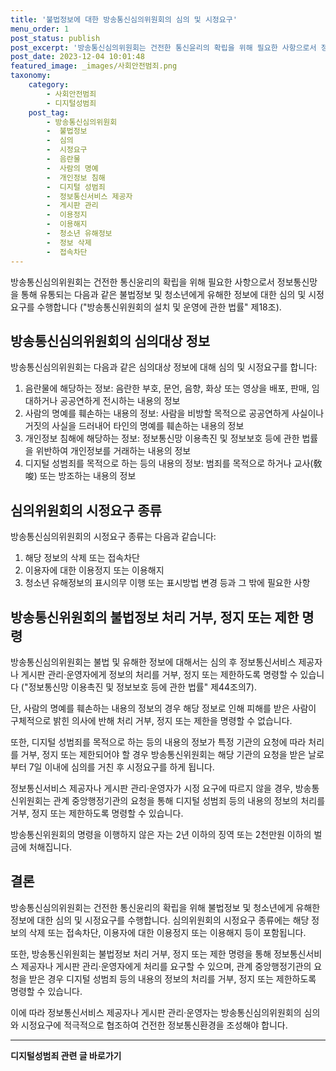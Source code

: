 ```yaml
---
title: '불법정보에 대한 방송통신심의위원회의 심의 및 시정요구'
menu_order: 1
post_status: publish
post_excerpt: '방송통신심의위원회는 건전한 통신윤리의 확립을 위해 필요한 사항으로서 정보통신망을 통해 유통되는 다음과 같은 불법정보 및 청소년에게 유해한 정보에 대한 심의 및 시정요구를 수행합니다   방송통신위원회의 설치 및 운영에 관한 법률  제18조 .'
post_date: 2023-12-04 10:01:48
featured_image: _images/사회안전범죄.png
taxonomy:
    category:
        - 사회안전범죄
        - 디지털성범죄
    post_tag:
        - 방송통신심의위원회
        -  불법정보
        -  심의
        -  시정요구
        -  음란물
        -  사람의 명예
        -  개인정보 침해
        -  디지털 성범죄
        -  정보통신서비스 제공자
        -  게시판 관리
        -  이용정지
        -  이용해지
        -  청소년 유해정보
        -  정보 삭제
        -  접속차단
---
```



방송통신심의위원회는 건전한 통신윤리의 확립을 위해 필요한 사항으로서 정보통신망을 통해 유통되는 다음과 같은 불법정보 및 청소년에게 유해한 정보에 대한 심의 및 시정요구를 수행합니다 ("방송통신위원회의 설치 및 운영에 관한 법률" 제18조).

## 방송통신심의위원회의 심의대상 정보

방송통신심의위원회는 다음과 같은 심의대상 정보에 대해 심의 및 시정요구를 합니다:
1. 음란물에 해당하는 정보: 음란한 부호, 문언, 음향, 화상 또는 영상을 배포, 판매, 임대하거나 공공연하게 전시하는 내용의 정보
2. 사람의 명예를 훼손하는 내용의 정보: 사람을 비방할 목적으로 공공연하게 사실이나 거짓의 사실을 드러내어 타인의 명예를 훼손하는 내용의 정보
3. 개인정보 침해에 해당하는 정보: 정보통신망 이용촉진 및 정보보호 등에 관한 법률을 위반하여 개인정보를 거래하는 내용의 정보
4. 디지털 성범죄를 목적으로 하는 등의 내용의 정보: 범죄를 목적으로 하거나 교사(敎唆) 또는 방조하는 내용의 정보

## 심의위원회의 시정요구 종류

방송통신심의위원회의 시정요구 종류는 다음과 같습니다:
1. 해당 정보의 삭제 또는 접속차단
2. 이용자에 대한 이용정지 또는 이용해지
3. 청소년 유해정보의 표시의무 이행 또는 표시방법 변경 등과 그 밖에 필요한 사항

## 방송통신위원회의 불법정보 처리 거부, 정지 또는 제한 명령

방송통신심의위원회는 불법 및 유해한 정보에 대해서는 심의 후 정보통신서비스 제공자나 게시판 관리·운영자에게 정보의 처리를 거부, 정지 또는 제한하도록 명령할 수 있습니다 ("정보통신망 이용촉진 및 정보보호 등에 관한 법률" 제44조의7).

단, 사람의 명예를 훼손하는 내용의 정보의 경우 해당 정보로 인해 피해를 받은 사람이 구체적으로 밝힌 의사에 반해 처리 거부, 정지 또는 제한을 명령할 수 없습니다.

또한, 디지털 성범죄를 목적으로 하는 등의 내용의 정보가 특정 기관의 요청에 따라 처리를 거부, 정지 또는 제한되어야 할 경우 방송통신위원회는 해당 기관의 요청을 받은 날로부터 7일 이내에 심의를 거친 후 시정요구를 하게 됩니다.

정보통신서비스 제공자나 게시판 관리·운영자가 시정 요구에 따르지 않을 경우, 방송통신위원회는 관계 중앙행정기관의 요청을 통해 디지털 성범죄 등의 내용의 정보의 처리를 거부, 정지 또는 제한하도록 명령할 수 있습니다.

방송통신위원회의 명령을 이행하지 않은 자는 2년 이하의 징역 또는 2천만원 이하의 벌금에 처해집니다.

## 결론

방송통신심의위원회는 건전한 통신윤리의 확립을 위해 불법정보 및 청소년에게 유해한 정보에 대한 심의 및 시정요구를 수행합니다. 심의위원회의 시정요구 종류에는 해당 정보의 삭제 또는 접속차단, 이용자에 대한 이용정지 또는 이용해지 등이 포함됩니다.

또한, 방송통신위원회는 불법정보 처리 거부, 정지 또는 제한 명령을 통해 정보통신서비스 제공자나 게시판 관리·운영자에게 처리를 요구할 수 있으며, 관계 중앙행정기관의 요청을 받은 경우 디지털 성범죄 등의 내용의 정보의 처리를 거부, 정지 또는 제한하도록 명령할 수 있습니다.

이에 따라 정보통신서비스 제공자나 게시판 관리·운영자는 방송통신심의위원회의 심의와 시정요구에 적극적으로 협조하여 건전한 정보통신환경을 조성해야 합니다.
<!-- wp:separator -->
<hr class="wp-block-separator has-alpha-channel-opacity"/>
<!-- /wp:separator -->

<!-- wp:group {"backgroundColor":"base","layout":{"type":"constrained"}} -->
<div class="wp-block-group has-base-background-color has-background"><!-- wp:paragraph {"align":"center","fontSize":"medium"} -->
<p class="has-text-align-center has-large-font-size"><strong>디지털성범죄 관련 글 바로가기</strong></p>
<!-- /wp:paragraph -->


<!-- wp:latest-posts
{"categories":[{"id":28090,"count":19,"description":"","link":"https://uknowlaw.com/category/%eb%94%94%ec%a7%80%ed%84%b8%ec%84%b1%eb%b2%94%ec%a3%84/","name":"디지털성범죄","slug":"디지털성범죄","taxonomy":"category","parent":0,"meta":[],"_links":{"self":[{"href":"https://uknowlaw.com/wp-json/wp/v2/categories/28090"}],"collection":[{"href":"https://uknowlaw.com/wp-json/wp/v2/categories"}],"about":[{"href":"https://uknowlaw.com/wp-json/wp/v2/taxonomies/category"}],"wp:post_type":[{"href":"https://uknowlaw.com/wp-json/wp/v2/posts?categories=28090"}],"curies":[{"name":"wp","href":"https://api.w.org/{rel}","templated":true}]}}],"postsToShow":100,"excerptLength":28,"postLayout":"grid","columns":2,"featuredImageAlign":"left","featuredImageSizeSlug":"large","fontSize":"small"} /--></div>
<!-- /wp:group -->
